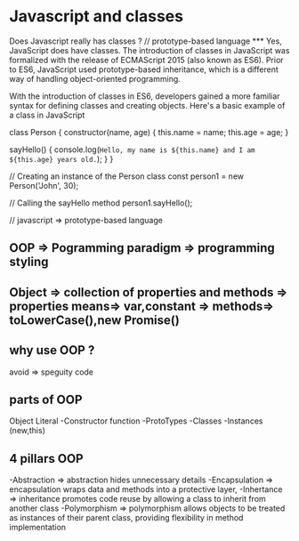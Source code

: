 # Javascript and classes

Does Javascript really has classes ?
// prototype-based language \*\*\*
Yes, JavaScript does have classes. The introduction of classes in JavaScript was formalized with the release of ECMAScript 2015 (also known as ES6). Prior to ES6, JavaScript used prototype-based inheritance, which is a different way of handling object-oriented programming.

With the introduction of classes in ES6, developers gained a more familiar syntax for defining classes and creating objects. Here's a basic example of a class in JavaScript

class Person {
constructor(name, age) {
this.name = name;
this.age = age;
}

sayHello() {
console.log(`Hello, my name is ${this.name} and I am ${this.age} years old.`);
}
}

// Creating an instance of the Person class
const person1 = new Person('John', 30);

// Calling the sayHello method
person1.sayHello();

// javascript => prototype-based language

## OOP => Pogramming paradigm => programming styling

## Object => collection of properties and methods => properties means=> var,constant => methods=> toLowerCase(),new Promise()

## why use OOP ?

avoid => speguity code

## parts of OOP

Object Literal
-Constructor function
-ProtoTypes
-Classes
-Instances (new,this)

## 4 pillars OOP

-Abstraction => abstraction hides unnecessary details
-Encapsulation => encapsulation wraps data and methods into a protective layer,
-Inhertance => inheritance promotes code reuse by allowing a class to inherit from another class
-Polymorphism => polymorphism allows objects to be treated as instances of their parent class, providing flexibility in method implementation
